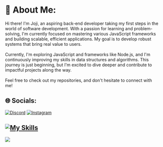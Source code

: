 # 💫 About Me:
Hi there! I'm Joji, an aspiring back-end developer taking my first steps in the world of software development. With a passion for learning and problem-solving, I'm currently focused on mastering various JavaScript frameworks and building scalable, efficient applications. My goal is to develop robust systems that bring real value to users.<br><br>Currently, I'm exploring JavaScript and frameworks like Node.js, and I'm continuously improving my skills in data structures and algorithms. This journey is just beginning, but I'm excited to dive deeper and contribute to impactful projects along the way.<br><br>Feel free to check out my repositories, and don't hesitate to connect with me!


## 🌐 Socials:
[![Discord](https://img.shields.io/badge/Discord-%237289DA.svg?logo=discord&logoColor=white)](https://discord.gg/benjoji06) [![Instagram](https://img.shields.io/badge/Instagram-%23E4405F.svg?logo=Instagram&logoColor=white)](https://instagram.com/bengazanfer) 

[![My Skills](https://skillicons.dev/icons?theme=dark&i=js,ts,py,html,css,go,rust,vscode,tailwind,github,nextjs,react,mongodb,nodejs,bun)](https://skillicons.dev)
---
[![](https://visitcount.itsvg.in/api?id=jojibyte&icon=0&color=0)](https://visitcount.itsvg.in)

<!-- Proudly created with GPRM ( https://gprm.itsvg.in ) -->
